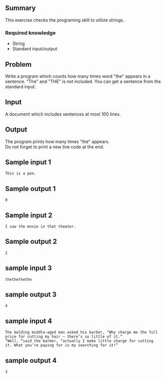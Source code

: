 
Summary
------
This exercise checks the programing skill to utilize strings.

### Required knowledge
* String
* Standard input/output


Problem
------
Write a program which counts how many times word "the" appears in a sentence. "The" and "THE" is not included. You can get a sentence from the standard input.  

Input
-----------
A document which includes sentences at most 100 lines.


Output
-----------
The program prints how many times "the" appears.  
Do not forget to print a new line code at the end.  


Sample input 1
-----------
    This is a pen.


Sample output 1
-----------
    0


Sample input 2
-----------
    I saw the movie in that theater.


Sample output 2
-----------
    2



sample input 3
-----------
    thethethethe


sample output 3
-----------
    4



sample input 4
-----------
    The balding middle-aged man asked his barber, “Why charge me the full price for cutting my hair — there’s so little of it.”
    “Well, “said the barber, “actually I make little charge for cutting it. What you’re paying for is my searching for it!”


sample output 4
-----------
    3


